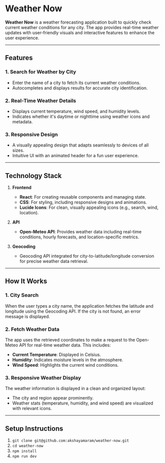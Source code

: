 # Weather Now

**Weather Now** is a weather forecasting application built to quickly check current weather conditions for any city. The app provides real-time weather updates with user-friendly visuals and interactive features to enhance the user experience.

---

## Features

### 1. **Search for Weather by City**
- Enter the name of a city to fetch its current weather conditions.
- Autocompletes and displays results for accurate city identification.

### 2. **Real-Time Weather Details**
- Displays current temperature, wind speed, and humidity levels.
- Indicates whether it's daytime or nighttime using weather icons and metadata.

### 3. **Responsive Design**
- A visually appealing design that adapts seamlessly to devices of all sizes.
- Intuitive UI with an animated header for a fun user experience.


---

## Technology Stack

1. **Frontend**
   - **React**: For creating reusable components and managing state.
   - **CSS**: For styling, including responsive designs and animations.
   - **Lucide Icons**: For clean, visually appealing icons (e.g., search, wind, location).
   
2. **API**
   - **Open-Meteo API**: Provides weather data including real-time conditions, hourly forecasts, and location-specific metrics.

3. **Geocoding**
   - Geocoding API integrated for city-to-latitude/longitude conversion for precise weather data retrieval.

---

## How It Works

### 1. **City Search**
When the user types a city name, the application fetches the latitude and longitude using the Geocoding API. If the city is not found, an error message is displayed.

### 2. **Fetch Weather Data**
The app uses the retrieved coordinates to make a request to the Open-Meteo API for real-time weather data. This includes:
- **Current Temperature**: Displayed in Celsius.
- **Humidity**: Indicates moisture levels in the atmosphere.
- **Wind Speed**: Highlights the current wind conditions.

### 3. **Responsive Weather Display**
The weather information is displayed in a clean and organized layout:
- The city and region appear prominently.
- Weather stats (temperature, humidity, and wind speed) are visualized with relevant icons.

---

## Setup Instructions

1. ```git clone git@github.com:akshayamaram/weather-now.git```
2. ```cd weather-now```
3. ```npm install```
4. ```npm run dev```
